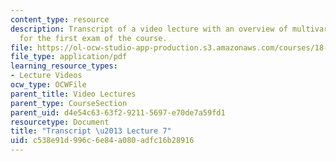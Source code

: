 ```yaml
---
content_type: resource
description: Transcript of a video lecture with an overview of multivariate calculus
  for the first exam of the course.
file: https://ol-ocw-studio-app-production.s3.amazonaws.com/courses/18-02-multivariable-calculus-fall-2007/c538e91d996c6e84a080adfc16b28916_18_022007L07.pdf
file_type: application/pdf
learning_resource_types:
- Lecture Videos
ocw_type: OCWFile
parent_title: Video Lectures
parent_type: CourseSection
parent_uid: d4e54c63-63f2-9211-5697-e70de7a59fd1
resourcetype: Document
title: "Transcript \u2013 Lecture 7"
uid: c538e91d-996c-6e84-a080-adfc16b28916
---
```

